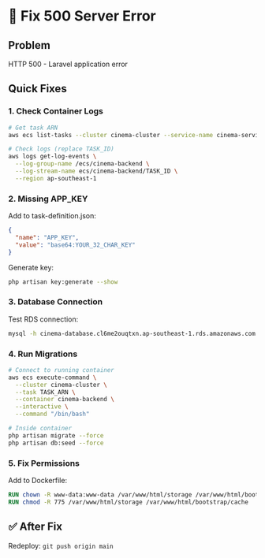 # 🔧 Fix 500 Server Error

## Problem
HTTP 500 - Laravel application error

## Quick Fixes

### 1. Check Container Logs
```bash
# Get task ARN
aws ecs list-tasks --cluster cinema-cluster --service-name cinema-service --region ap-southeast-1

# Check logs (replace TASK_ID)
aws logs get-log-events \
  --log-group-name /ecs/cinema-backend \
  --log-stream-name ecs/cinema-backend/TASK_ID \
  --region ap-southeast-1
```

### 2. Missing APP_KEY
Add to task-definition.json:
```json
{
  "name": "APP_KEY",
  "value": "base64:YOUR_32_CHAR_KEY"
}
```

Generate key:
```bash
php artisan key:generate --show
```

### 3. Database Connection
Test RDS connection:
```bash
mysql -h cinema-database.cl6me2ouqtxn.ap-southeast-1.rds.amazonaws.com -u admin -p
```

### 4. Run Migrations
```bash
# Connect to running container
aws ecs execute-command \
  --cluster cinema-cluster \
  --task TASK_ARN \
  --container cinema-backend \
  --interactive \
  --command "/bin/bash"

# Inside container
php artisan migrate --force
php artisan db:seed --force
```

### 5. Fix Permissions
Add to Dockerfile:
```dockerfile
RUN chown -R www-data:www-data /var/www/html/storage /var/www/html/bootstrap/cache
RUN chmod -R 775 /var/www/html/storage /var/www/html/bootstrap/cache
```

## ✅ After Fix
Redeploy: `git push origin main`